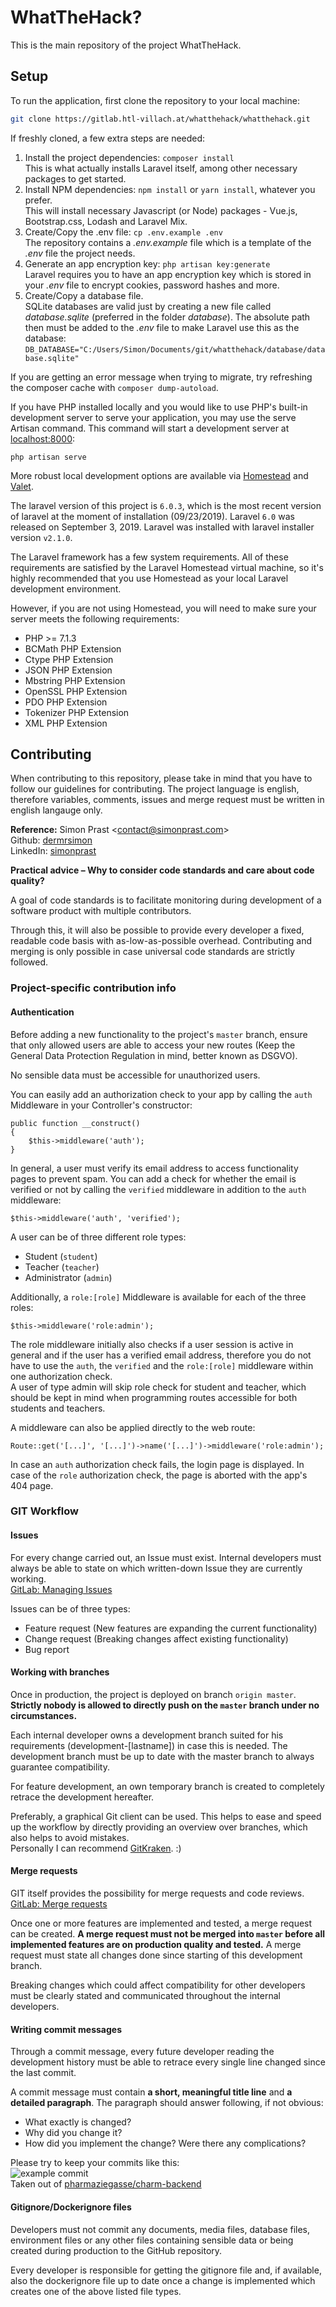# WhatTheHack?
This is the main repository of the project WhatTheHack.

## Setup
To run the application, first clone the repository to your local machine:


```bash
git clone https://gitlab.htl-villach.at/whatthehack/whatthehack.git
```

If freshly cloned, a few extra steps are needed:
1. Install the project dependencies: ``` composer install ```  
This is what actually installs Laravel itself, among other necessary packages to get started.
2. Install NPM dependencies: ``` npm install ``` or ``` yarn install ```, whatever you prefer.  
This will install necessary Javascript (or Node) packages - Vue.js, Bootstrap.css, Lodash and Laravel Mix.
3. Create/Copy the .env file: ``` cp .env.example .env ```  
The repository contains a _.env.example_ file which is a template of the _.env_ file the project needs.
4. Generate an app encryption key: ``` php artisan key:generate ```  
Laravel requires you to have an app encryption key which is stored in your _.env_ file to encrypt cookies, password hashes and more.
5. Create/Copy a database file.  
SQLite databases are valid just by creating a new file called _database.sqlite_ (preferred in the folder _database_). The absolute path then must be added to the _.env_ file to make Laravel use this as the database:  
``` DB_DATABASE="C:/Users/Simon/Documents/git/whatthehack/database/database.sqlite" ```

If you are getting an error message when trying to migrate, try refreshing the composer cache with ``` composer dump-autoload ```.


If you have PHP installed locally and you would like to use PHP's built-in development server to serve your application, you may use the serve Artisan command. This command will start a development server at
[localhost:8000](http://localhost:8000):

```
php artisan serve
```

More robust local development options are available via [Homestead](https://laravel.com/docs/5.8/homestead) and [Valet](https://laravel.com/docs/5.8/valet).

The laravel version of this project is `6.0.3`, which is the most recent version of laravel at the moment of installation (09/23/2019). Laravel `6.0` was released on September 3, 2019. Laravel was installed with laravel installer version `v2.1.0`.

The Laravel framework has a few system requirements. All of these requirements are satisfied by the Laravel Homestead virtual machine, so it's highly recommended that you use Homestead as your local Laravel development environment.

However, if you are not using Homestead, you will need to make sure your server meets the following requirements:
- PHP >= 7.1.3
- BCMath PHP Extension
- Ctype PHP Extension
- JSON PHP Extension
- Mbstring PHP Extension
- OpenSSL PHP Extension
- PDO PHP Extension
- Tokenizer PHP Extension
- XML PHP Extension


## Contributing

When contributing to this repository, please take in mind that you have to follow our guidelines for contributing. The project language is english, therefore variables, comments, issues and merge request must be written in english langauge only.

**Reference:** Simon Prast <<contact@simonprast.com>>  
Github: [dermrsimon](https://github.com/dermrsimon)  
LinkedIn: [simonprast](https://www.linkedin.com/in/simonprast/)


**Practical advice – Why to consider code standards and care about code quality?**

A goal of code standards is to facilitate monitoring during development of a software product with multiple contributors.

Through this, it will also be possible to provide every developer a fixed, readable code basis with as-low-as-possible overhead. Contributing and merging is only possible in case universal code standards are strictly followed.

### Project-specific contribution info

#### Authentication

Before adding a new functionality to the project's `master` branch, ensure that only allowed users are able to access your new routes (Keep the General Data Protection Regulation in mind, better known as DSGVO).

No sensible data must be accessible for unauthorized users.

You can easily add an authorization check to your app by calling the `auth` Middleware in your Controller's constructor:

```
public function __construct()
{
	$this->middleware('auth');
}
```

In general, a user must verify its email address to access functionality pages to prevent spam. You can add a check for whether the email is verified or not by calling the `verified` middleware in addition to the `auth` middleware:
```
$this->middleware('auth', 'verified');
```

A user can be of three different role types:
- Student (`student`)
- Teacher (`teacher`)
- Administrator (`admin`)

Additionally, a `role:[role]` Middleware is available for each of the three roles:
```
$this->middleware('role:admin');
```
The role middleware initially also checks if a user session is active in general and if the user has a verified email address, therefore you do not have to use the `auth`, the `verified` and the `role:[role]` middleware within one authorization check.  
A user of type admin will skip role check for student and teacher, which should be kept in mind when programming routes accessible for both students and teachers.

A middleware can also be applied directly to the web route:
```
Route::get('[...]', '[...]')->name('[...]')->middleware('role:admin');
```

In case an `auth` authorization check fails, the login page is displayed. In case of the `role` authorization check, the page is aborted with the app's 404 page.

### GIT Workflow

#### Issues

For every change carried out, an Issue must exist. Internal developers must always be able to state on which written-down Issue they are currently working.  
[GitLab: Managing Issues](https://docs.gitlab.com/ee/user/project/issues/managing_issues.html)

Issues can be of three types:
- Feature request (New features are expanding the current functionality)
- Change request (Breaking changes affect existing functionality)
- Bug report

#### Working with branches

Once in production, the project is deployed on branch `origin master`. **Strictly nobody is allowed to directly push on the `master` branch under no circumstances.**

Each internal developer owns a development branch suited for his requirements (development-[lastname]) in case this is needed. The development branch must be up to date with the master branch to always guarantee compatibility.

For feature development, an own temporary branch is created to completely retrace the development hereafter.

Preferably, a graphical Git client can be used. This helps to ease and speed up the workflow by directly providing an overview over branches, which also helps to avoid mistakes.  
Personally I can recommend [GitKraken](https://www.gitkraken.com/invite/fHs7cbZ9). :)

#### Merge requests

GIT itself provides the possibility for merge requests and code reviews.  
[GitLab: Merge requests](https://docs.gitlab.com/ee/user/project/merge_requests/)

Once one or more features are implemented and tested, a merge request can be created. **A merge request must not be merged into `master` before all implemented features are on production quality and tested.** A merge request must state all changes done since starting of this development branch.

Breaking changes which could affect compatibility for other developers must be clearly stated and communicated throughout the internal developers.

#### Writing commit messages 

Through a commit message, every future developer reading the development history must be able to retrace every single line changed since the last commit.

A commit message must contain **a short, meaningful title line** and **a detailed paragraph**. The paragraph should answer following, if not obvious:
- What exactly is changed?
- Why did you change it?
- How did you implement the change? Were there any complications?

Please try to keep your commits like this:  
![example commit](https://puu.sh/EkoDe/e0e6ceeeaf.png)  
Taken out of [pharmaziegasse/charm-backend](https://github.com/pharmaziegasse/charm-backend/commits/master)

#### Gitignore/Dockerignore files

Developers must not commit any documents, media files, database files, environment files or any other files containing sensible data or being created during production to the GitHub repository.

Every developer is responsible for getting the gitignore file and, if available, also the dockerignore file up to date once a change is implemented which creates one of the above listed file types.
